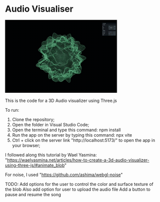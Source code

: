 # Audio Visualiser

![](public/demo.gif)

This is the code for a 3D Audio visualizer using Three.js

To run:
1. Clone the repository;
2. Open the folder in Visual Studio Code;
3. Open the terminal and type this command: npm install
5. Run the app on the server by typing this command: npx vite
6. Ctrl + click on the server link "http://localhost:5173/" to open the app in your browser;

I followed along this tutorial by Wael Yasmina: "https://waelyasmina.net/articles/how-to-create-a-3d-audio-visualizer-using-three-js/#animate_blob"

For noise, I used "https://github.com/ashima/webgl-noise"

TODO:
Add options for the user to control the color and surface texture of the blob
Also add option for user to upload the audio file
Add a button to pause and resume the song